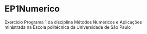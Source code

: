 # EP1Numerico
 Exercício Programa 1 da disciplina Métodos Numéricos e Aplicações ministrada na Escola politécnica da Universidade de São Paulo
